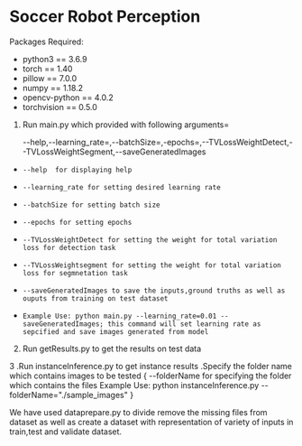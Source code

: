 # Soccer Robot Perception

Packages Required:
* python3 == 3.6.9
* torch == 1.40
* pillow == 7.0.0
* numpy == 1.18.2
* opencv-python == 4.0.2
* torchvision == 0.5.0


1. Run main.py which provided with following arguments=

    --help,--learning_rate=,--batchSize=,-epochs=,--TVLossWeightDetect,--TVLossWeightSegment,--saveGeneratedImages
*     --help  for displaying help
*     --learning_rate for setting desired learning rate
*     --batchSize for setting batch size
*     --epochs for setting epochs
*     --TVLossWeightDetect for setting the weight for total variation loss for detection task
*     --TVLossWeightsegment for setting the weight for total variation loss for segmnetation task
*     --saveGeneratedImages to save the inputs,ground truths as well as ouputs from training on test dataset
*     Example Use: python main.py --learning_rate=0.01 --saveGeneratedImages; this command will set learning rate as sepcified and save images generated from model
     



2. Run getResults.py to get the results on test data

3 .Run instanceInference.py to get instance results .Specify the folder name which contains images to be tested
{
    --folderName for specifying the folder which contains the files
    Example Use: python instanceInference.py --folderName="./sample_images"
}



We have used dataprepare.py to divide remove the missing files from dataset as well as create a dataset with representation
of variety of inputs in train,test and validate dataset.